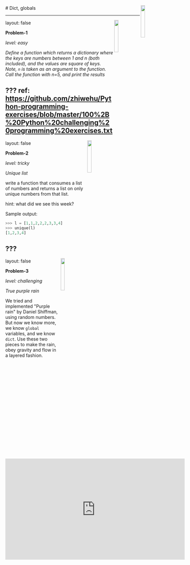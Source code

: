 <img src="../img/logo.jpg" width="16%" align="right">
#  Dict, globals

---
layout: false
<img src="../img/logo.jpg" width="16%" align="right">


**Problem-1**

_level: easy_

*Define a function which returns a dictionary where the keys are numbers between 1 and n (both included), and the values are square of keys. Note, `n` is taken as an argument to the function. Call the function with n=5, and print the results*

???
ref: https://github.com/zhiwehu/Python-programming-exercises/blob/master/100%2B%20Python%20challenging%20programming%20exercises.txt
---
layout: false
<img src="../img/logo.jpg" width="16%" align="right">


**Problem-2**

_level: tricky_

*Unique list*

write a function that consumes a list of numbers and returns a list on only unique numbers from that list.

hint: what did we see this week?

Sample output:
```python
>>> l = [1,1,2,2,2,3,3,4]
>>> unique(l)
[1,2,3,4]
```
???
---
layout: false
<img src="../img/logo.jpg" width="16%" align="right">


**Problem-3**

_level: challenging_

*True purple rain*

We tried and implemented "Purple rain" by Daniel Shiffman, using random numbers. But now we know more, we know `global` variables, and we know `dict`. Use these two pieces to make the rain, obey gravity and flow in a layered fashion.

<iframe width="560" height="315" src="https://www.youtube.com/embed/KkyIDI6rQJI" frameborder="0" gesture="media" allow="encrypted-media" allowfullscreen></iframe>
